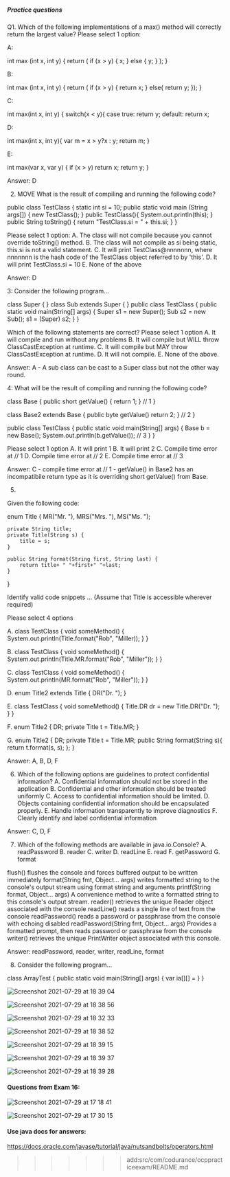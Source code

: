 ##### Practice questions

Q1. Which of the following implementations of a max() method will correctly return the largest value?
Please select 1 option:

A:

int max (int x, int y) {
    return ( if (x > y) { x; } else { y; } );
}

B:

int max (int x, int y) {
    return ( if (x > y) { return x; } else{ return y; });
}

C:

int max(int x, int y) {
    switch(x < y){
        case true:
            return y;
        default:
            return x;

D:

int max(int x, int y){
    var m = x > y?x : y;
    return m;
}

E:

int max(var x, var y) {
    if (x > y) return x;
    return y;
}

Answer: D

2. MOVE What is the result of compiling and running the following code?

public class TestClass {
    static int si = 10;
    public static void main (String args[]) {
        new TestClass();
    }
    public TestClass(){
        System.out.println(this);
    }
    public String toString() {
        return "TestClass.si = " + this.si;
    }
}

Please select 1 option:
A. The class will not compile because you cannot override toString() method.
B. The class will not compile as si being static, this.si is not a valid statement.
C. It will print TestClass@nnnnnnn, where nnnnnnn is the hash code of the TestClass object referred to by 'this'.
D. It will print TestClass.si = 10
E. None of the above

Answer: D

3:
Consider the following program...

class Super { }
class Sub extends Super { }
public class TestClass {
    public static void main(String[] args) {
        Super s1 = new Super();
        Sub s2 = new Sub();
        s1 = (Super) s2;
    }
}

Which of the following statements are correct?
Please select 1 option
A. It will compile and run without any problems
B. It will compile but WILL throw ClassCastException at runtime.
C. It will compile but MAY throw ClassCastException at runtime.
D. It will not compile.
E. None of the above.

Answer: A - A sub class can be cast to a Super class but not the other way round.

4:
What will be the result of compiling and running the following code?

class Base {
    public short getValue() { return 1; } // 1
}

class Base2 extends Base {
    public byte getValue() return 2; } // 2
}

public class TestClass {
    public static void main(String[] args) {
        Base b = new Base();
        System.out.println(b.getValue()); // 3
    }
}

Please select 1 option
A. It will print 1
B. It will print 2
C. Compile time error at // 1
D. Compile time error at // 2
E. Compile time error at // 3

Answer: C - compile time error at // 1 - getValue() in Base2 has an incompatibile return
type as it is overriding short getValue() from Base.

5. 
Given the following code:

enum Title
{
    MR("Mr. "), MRS("Mrs. "), MS("Ms. ");
    
    private String title;
    private Title(String s) {
        title = s;
    }
    
    public String format(String first, String last) {
        return title+ " "+first+" "+last;
    }
}

Identify valid code snippets ... 
(Assume that Title is accessible wherever required)

Please select 4 options

A.
class TestClass {
    void someMethod()
    {
        System.out.println(Title.format("Rob", "Miller));
    }
}

B.
class TestClass {
    void someMethod()
    {
        System.out.println(Title.MR.format("Rob", "Miller"));
    }
}

C.
class TestClass {
    void someMethod()
    {
        System.out.println(MR.format("Rob", "Miller"));
    }
}

D.
enum Title2 extends Title
{
    DR("Dr. ");
}

E.
class TestClass {
    void someMethod()
    {
        Title.DR dr = new Title.DR("Dr. ");
    }
}

F.
enum Title2
{
    DR;
    private Title t = Title.MR;
}

G.
enum Title2
{
    DR;
    private Title t = Title.MR;
    public String format(String s){ return t.format(s, s); };
}

Answer: A, B, D, F

6. Which of the following options are guidelines to protect confidential information?
A. Confidential information should not be stored in the application
B. Confidential and other information should be treated uniformly
C. Access to confidential information should be limited.
D. Objects containing confidential information should be encapsulated properly.
E. Handle information transparently to improve diagnostics
F. Clearly identify and label confidential information

Answer: C, D, F

7. Which of the following methods are available in java.io.Console?
A. readPassword
B. reader
C. writer
D. readLine
E. read
F. getPassword
G. format

flush() flushes the console and forces buffered output to be written immediately
format(String fmt, Object... args) writes formatted string to the console's output stream using format string and arguments
printf(String format, Object... args) A convenience method to write a formatted string to this console's output stream.
reader() retrieves the unique Reader object associated with the console
readLine() reads a single line of text from the console
readPassword() reads a password or passphrase from the console with echoing disabled
readPassword(String fmt, Object... args) Provides a formatted prompt, then reads password or passphrase from the console
writer() retrieves the unique PrintWriter object associated with this console.

Answer: readPassword, reader, writer, readLine, format

8. Consider the following program...

class ArrayTest {
    public static void main(String[] args) {
        var ia[][] = 
    }
}














![Screenshot 2021-07-29 at 18 39 04](https://user-images.githubusercontent.com/27693622/127539393-349976a3-90a7-4129-96e5-9b81a3104abb.png)



![Screenshot 2021-07-29 at 18 38 56](https://user-images.githubusercontent.com/27693622/127539391-8f6d3d24-af37-4bd3-ab9a-a94cf8e2d62a.png)

![Screenshot 2021-07-29 at 18 32 33](https://user-images.githubusercontent.com/27693622/127539384-b3bce83c-f0a3-415f-861b-931e16205673.png)


![Screenshot 2021-07-29 at 18 38 52](https://user-images.githubusercontent.com/27693622/127539388-d53c8010-4e51-4a97-9012-bb993b4f07ae.png)

![Screenshot 2021-07-29 at 18 39 15](https://user-images.githubusercontent.com/27693622/127539396-16d147e8-31b7-404a-8ff1-9e01bb4dd808.png)


![Screenshot 2021-07-29 at 18 39 37](https://user-images.githubusercontent.com/27693622/127539373-3ff65fed-ab47-4b36-83bd-043de5f8ab41.png)

![Screenshot 2021-07-29 at 18 39 28](https://user-images.githubusercontent.com/27693622/127539398-40027e54-45aa-4324-b1cf-e50d7ef5a118.png)

#### Questions from Exam 16:
![Screenshot 2021-07-29 at 17 18 41](https://user-images.githubusercontent.com/27693622/127539377-a5378f58-b128-4380-ae4c-e44856e4de3b.png)

![Screenshot 2021-07-29 at 17 30 15](https://user-images.githubusercontent.com/27693622/127539379-31d1ff27-9b13-46c9-8d6c-c6dae631b61e.png)

#### Use java docs for answers:
https://docs.oracle.com/javase/tutorial/java/nutsandbolts/operators.html
>>>>>>> add:src/com/codurance/ocppracticeexam/README.md


